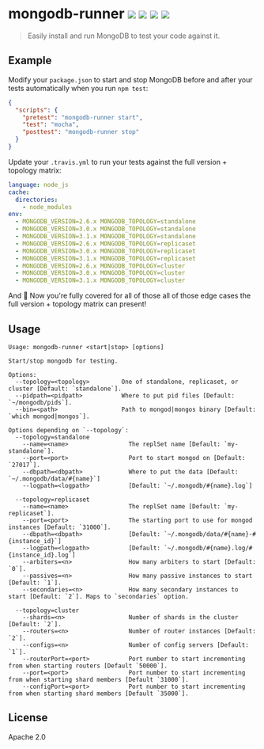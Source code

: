 # mongodb-runner [![][npm_img]][npm_url] [![][travis_img]][travis_url] [![][appveyor_img]][appveyor_url] [![][gitter_img]][gitter_url]

> Easily install and run MongoDB to test your code against it.

## Example

Modify your `package.json` to start and stop MongoDB before and after your tests
automatically when you run `npm test`:

```json
{
  "scripts": {
    "pretest": "mongodb-runner start",
    "test": "mocha",
    "posttest": "mongodb-runner stop"
  }
}
```

Update your `.travis.yml` to run your tests against the full version + topology matrix:

```yaml
language: node_js
cache:
  directories:
    - node_modules
env:
  - MONGODB_VERSION=2.6.x MONGODB_TOPOLOGY=standalone
  - MONGODB_VERSION=3.0.x MONGODB_TOPOLOGY=standalone
  - MONGODB_VERSION=3.1.x MONGODB_TOPOLOGY=standalone
  - MONGODB_VERSION=2.6.x MONGODB_TOPOLOGY=replicaset
  - MONGODB_VERSION=3.0.x MONGODB_TOPOLOGY=replicaset
  - MONGODB_VERSION=3.1.x MONGODB_TOPOLOGY=replicaset
  - MONGODB_VERSION=2.6.x MONGODB_TOPOLOGY=cluster
  - MONGODB_VERSION=3.0.x MONGODB_TOPOLOGY=cluster
  - MONGODB_VERSION=3.1.x MONGODB_TOPOLOGY=cluster
```

And :tada: Now you're fully covered for all of those all of those edge cases the full
version + topology matrix can present!


## Usage

```
Usage: mongodb-runner <start|stop> [options]

Start/stop mongodb for testing.

Options:
  --topology=<topology>         One of standalone, replicaset, or cluster [Default: `standalone`].
  --pidpath=<pidpath>           Where to put pid files [Default: `~/mongodb/pids`].
  --bin=<path>                  Path to mongod|mongos binary [Default: `which mongod|mongos`].

Options depending on `--topology`:
  --topology=standalone
    --name=<name>                 The replSet name [Default: `my-standalone`].
    --port=<port>                 Port to start mongod on [Default: `27017`].
    --dbpath=<dbpath>             Where to put the data [Default: `~/.mongodb/data/#{name}`]
    --logpath=<logpath>           [Default: `~/.mongodb/#{name}.log`]

  --topology=replicaset
    --name=<name>                 The replSet name [Default: `my-replicaset`].
    --port=<port>                 The starting port to use for mongod instances [Default: `31000`].
    --dbpath=<dbpath>             [Default: `~/.mongodb/data/#{name}-#{instance_id}`]
    --logpath=<logpath>           [Default: `~/.mongodb/#{name}.log/#{instance_id}.log`]
    --arbiters=<n>                How many arbiters to start [Default: `0`].
    --passives=<n>                How many passive instances to start [Default: `1`].
    --secondaries=<n>             How many secondary instances to start [Default: `2`]. Maps to `secondaries` option.

  --topology=cluster
    --shards=<n>                  Number of shards in the cluster [Default: `2`].
    --routers=<n>                 Number of router instances [Default: `2`].
    --configs=<n>                 Number of config servers [Default: `1`].
    --routerPort=<port>           Port number to start incrementing from when starting routers [Default `50000`].
    --port=<port>                 Port number to start incrementing from when starting shard members [Default `31000`].
    --configPort=<port>           Port number to start incrementing from when starting shard members [Default `35000`].

```

## License

Apache 2.0

[travis_img]: https://secure.travis-ci.org/mongodb-js/runner.svg?branch=master
[travis_url]: https://travis-ci.org/mongodb-js/runner
[npm_img]: https://img.shields.io/npm/v/mongodb-runner.svg
[npm_url]: https://www.npmjs.org/package/mongodb-runner
[appveyor_img]: https://ci.appveyor.com/api/projects/status/voa841j5ke8jtpfh?svg=true
[appveyor_url]: https://ci.appveyor.com/project/imlucas/mongodb-runner
[gitter_img]: https://badges.gitter.im/Join%20Chat.svg
[gitter_url]: https://gitter.im/mongodb-js/mongodb-js
